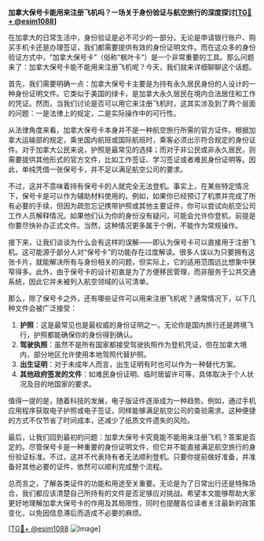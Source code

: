 **加拿大保号卡能用来注册飞机吗？一场关于身份验证与航空旅行的深度探讨[[TG💪+ @esim1088](https://t.me/s/esim1088)]**

在加拿大的日常生活中，身份验证是必不可少的一部分。无论是申请银行账户、购买手机卡还是办理签证，我们都需要提供有效的身份证明文件。而在这众多的身份验证方式中，“加拿大保号卡”（俗称“枫叶卡”）是一个非常重要的工具。那么问题来了：加拿大保号卡能不能用来注册飞机呢？今天，我们就来详细聊聊这个话题。

首先，我们需要明确一点：加拿大保号卡主要是为持有永久居民身份的人设计的一种身份证明文件。它类似于美国的绿卡，是加拿大永久居民在境内合法居住和工作的凭证。然而，当我们讨论是否可以用它来注册飞机时，这其实涉及到了两个层面的问题：一是法律上的规定，二是实际操作中的可行性。

从法律角度来看，加拿大保号卡本身并不是一种航空旅行所需的官方证件。根据加拿大运输部的规定，乘坐国内航班或国际航班时，乘客必须出示符合规定的身份证件。对于加拿大公民来说，护照是最常见的选择；而对于非公民或非永久居民，则需要提供其他形式的官方文件，比如工作签证、学习签证或者难民身份证明等。因此，单纯凭借一张保号卡，并不足以满足航空公司的要求。

不过，这并不意味着持有保号卡的人就完全无法登机。事实上，在某些特定情况下，保号卡是可以作为辅助材料使用的。例如，如果你已经预订了机票并完成了所有必要的手续，但因为疏忽忘记携带护照或其他主要证件，你可以尝试向航空公司工作人员解释情况。如果他们认为你的身份没有疑问，可能会允许你登机，前提是你要尽快补办正式文件。当然，这种情况更多属于个例，不能作为常规操作。

接下来，让我们谈谈为什么会有这样的误解——即认为保号卡可以直接用于注册飞机。这可能源于部分人对“保号卡”的功能存在过度解读。很多人误以为只要拥有这张卡片，就能解决所有与身份相关的问题，但实际上，它的适用范围远比想象中狭窄得多。此外，由于保号卡的设计初衷是为了方便移民管理，而非服务于公共交通系统，因此它并未被列入航空领域的认可清单。

那么，除了保号卡之外，还有哪些证件可以用来注册飞机呢？通常情况下，以下几种文件会被广泛接受：

1. **护照**：这是最常见也是最权威的身份证明之一。无论你是国内旅行还是跨境飞行，护照都能确保你的身份得到确认。
2. **驾驶执照**：虽然不是所有国家都接受驾驶执照作为登机凭证，但在加拿大境内，部分地区允许使用本地驾照代替护照。
3. **出生证明**：对于未成年人而言，出生证明有时也可以作为一种替代方案。
4. **其他政府签发的文件**：如难民身份证明、临时居留许可等，具体取决于个人状况及目的地国家的要求。

值得一提的是，随着科技的发展，电子版证件逐渐成为一种趋势。例如，通过手机应用程序获取电子护照或电子签证，同样能够满足航空公司的查验需求。这种便捷的方式不仅节省了时间成本，还减少了纸质文件遗失的风险。

最后，让我们回到最初的问题：加拿大保号卡究竟能不能用来注册飞机？答案是否定的。尽管保号卡是一种重要的身份证明文件，但它并不能直接满足航空旅行的身份验证标准。不过，这并不代表持有者无法顺利登机。只要你提前做好准备，并准备好其他必要的证件，依然可以顺利完成整个流程。

总而言之，了解各类证件的功能和用途至关重要。无论是为了日常出行还是特殊场合，我们都应该清楚自己所持有的文件是否足够应对挑战。希望本文能够帮助大家更好地理解加拿大保号卡的作用及其局限性，同时也提醒各位读者关注最新的政策变化，以免因信息滞后而造成不必要的麻烦。

[[TG💪+ @esim1088](https://t.me/s/esim1088) ![Image](https://i.postimg.cc/4NQfJmqS/Snipaste-2025-05-13-00-14-12.png)]